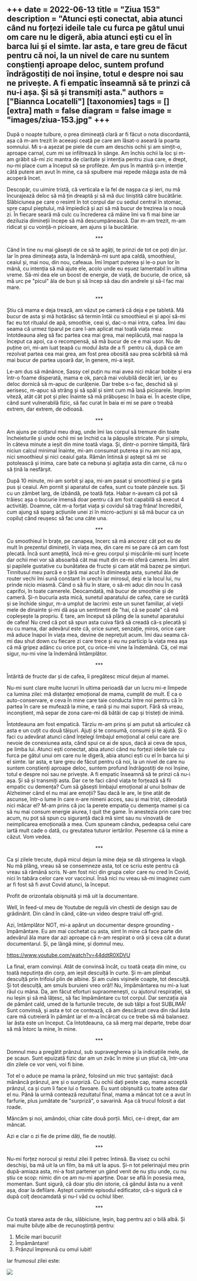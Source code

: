 
+++
date = 2022-06-13
title = "Ziua 153"
description = "Atunci ești conectat, abia atunci când nu forțezi ideile tale cu furca pe gâtul unui om care nu le digeră, abia atunci ești cu el în barca lui și el simte. Iar asta, e tare greu de făcut pentru că noi, la un nivel de care nu suntem conștienți aproape deloc, suntem profund îndrăgostiți de noi înșine, totul e despre noi sau ne privește. A fi empatic înseamnă să te prinzi că nu-i așa. Și să și transmiți asta."
authors = ["Biannca Locatelli"]
[taxonomies]
tags = []
[extra]
math = false
diagram = false
image = "images/ziua-153.jpg"
+++
---

După o noapte tulbure, o prea dimineață clară ar fi făcut o nota discordantă, așa că m-am trezit în aceeași ceață pe care am lăsat-o aseară la poarta somnului. Mi s-a așezat pe piele de cum am deschis ochii și am simțit-o, aproape carnal, cum mi se infiltrează în sânge. Am închis ochii la loc și m-am grăbit să-mi zic mantra de claritate și intenția pentru ziua care, e drept, nu-mi place cum a început să se profileze. Am pus în mantră și-n intenție câtă putere am avut în mine, ca să spulbere mai repede mâzga asta de mă acoperă încet.

Descopăr, cu uimire tristă, că verticala e la fel de nașpa ca și ieri, nu mă încurajează deloc să mă țin dreaptă și să mă duc liniștită către bucătărie. Slăbiciunea pe care o resimt în tot corpul dar cu sediul central în stomac, spre capul pieptului, mă împiedică și azi să mă bucur de trezirea la o nouă zi. În fiecare seară mă culc cu încrederea că mâine îmi va fi mai bine iar deziluzia dimineții începe să mă descumpănească. Dar m-am trezit, m-am ridicat și cu voință-n picioare, am ajuns și la bucătărie.

<p style="text-align: center;">***</p>

Când în tine nu mai găsești de ce să te agăți, te prinzi de tot ce poți din jur. Iar în prea dimineața asta, la îndemână-mi sunt apa caldă, smoothieul, ceaiul și, mai nou, din nou, cafeaua. Îmi împart puterea și le-o pun lor în mână, cu intenția să mă ajute ele, acolo unde eu eșuez lamentabil în ultima vreme. Să-mi dea ele un boost de energie, de viață, de bucurie, de orice, să mă urc pe "picul" ăla de bun și să încep să dau din andrele și să-l fac mai mare.

<p style="text-align: center;">***</p>

Știu că mama e deja trează, am văzut pe cameră că deja e pe tabletă. Mă bucur de asta și mă hotărăsc să termin întâi cu smoothieul ei și apoi să-mi fac eu tot ritualul de apă, smoothie, ceai și, dac-o mai intra, cafea. Îmi dau seama că urmez tiparul pe care l-am aplicat mai toată viața mea: întotdeauna aleg să fac partea cea mai grea, mai neplăcută, mai nașpa la început ca apoi, ca o recompensă, să mă bucur de ce e mai ușor. Nu de puține ori, mi-am luat țeapă cu modul ăsta de a fi  pentru că, după ce am rezolvat partea cea mai grea, am fost prea obosită sau prea scârbită să mă mai bucur de partea ușoară dar, în genere, mi-a ieșit.

Le-am dus să mănânce, Sassy cel puțin nu mai avea nici măcar bobițe și era într-o foame disperată, mama e ok, parcă mai volubilă decât ieri, iar eu deloc dornică să m-apuc de curățenie. Dar trebe s-o fac, deschid să și aerisesc, m-apuc să strâng și să spăl și simt cum mă lasă picioarele. Imprim viteză, atât cât pot și plec înainte să mă prăbușesc în baia ei. În aceste clipe, când sunt vulnerabilă fizic, să fac curat în baia ei mi se pare o treabă extrem, dar extrem, de odioasă.

<p style="text-align: center;">***</p>

Am ajuns pe colțarul meu drag, unde îmi las corpul să tremure din toate încheieturile și unde ochii mi se închid ca la păpușile stricate. Pur și simplu, în câteva minute a ieșit din mine toată vlaga. Și, dintr-o pornire tâmpită, fără niciun calcul minimal înainte, mi-am consumat puterea și nu am nici apa, nici smoothieul și nici ceaiul gata. Rămân întinsă și aștept să mi se potolească și inima, care bate ca nebuna și agitația asta din carne, că nu o să țină la nesfârșit.

După 10 minute, mi-am sorbit și apa, mi-am pasat și smoothieul și e gata pus și ceaiul. Am pornit și aparatul de cafea, sunt cu toate pânzele sus. Și cu un zâmbet larg, de izbândă, pe toată fața. Habar n-aveam că pot să trăiesc așa o bucurie imensă doar pentru că am fost capabilă să execut 4 activități. Doamne, cât m-a forțat viața și covidul să trag frâna! Incredibil, cum ajung să sparg acțiunile unei zi în micro-acțiuni și să mă bucur ca un copiluț când reușesc să fac una câte una.

<p style="text-align: center;">***</p>

Cu smoothieul în brațe, pe canapea, încerc să mă ancorez cât pot eu de mult în prezentul dimineții, în viața mea, din care mi se pare că am cam fost plecată. Încă sunt amețită, încă mi-e greu corpul și mișcările-mi sunt încete dar ochii mei vor să absoarbă cât mai mult din ce-mi oferă camera. Îmi alint și papilele gustative cu bunătatea de fructe și cam atât mă bazez pe simțuri. Tinnitusul meu parcă e o țâră mai acut în dimineața asta, sunetul ăla de router vechi îmi sună constant în urechi iar mirosul, deși e la locul lui, nu prinde nicio miasmă. Când o să fiu în stare, o să-mi aduc din nou în casă caprifoi, în toate camerele. Deocamdată, mă bucur de smoothie și de cameră. Și-n bucuria asta mică, sunetul aparatului de cafea, care se curăță și se închide singur, m-a umplut de lacrimi: este un sunet familiar, al vieții mele de dinainte și-mi dă așa un sentiment de "hai, că se poate" că mă copleșește la propriu. E tare, am început să plâng de la sunetul aparatului de cafea! Nu cred că pot să spun asta cuiva fără să creadă că-s plecată și eu cu mama, dar adevărul este că, orice sunet, senzație, miros, orice care mă aduce înapoi în viața mea, devine de neprețuit acum. Îmi dau seama că-mi dau shut down cu fiecare zi care trece și eu nu particip la viața mea așa că mă gripez adânc cu orice pot, cu orice-mi vine la îndemână. Că, cel mai sigur, nu-mi vine la îndemână întâmplător.

<p style="text-align: center;">***</p>

Întărită de fructe dar și de cafea, îi pregătesc micul dejun al mamei.

Nu-mi sunt clare multe lucruri în ultima perioadă dar un lucru mi-e limpede ca lumina zilei: mă distanțez emoțional de mama, cumplit de mult. E ca o auto-conservare, e ceva în mine care taie conducta între noi pentru că în partea în care se mufează la mine, e rană și nu mai suport. Fără să vreau, inconștient, mă separ de zona care-mi dă bătăi de cap și tristeți de inimă.

Întotdeauna am fost empatică. Târziu m-am prins și am putut să articulez că asta e un cuțit cu două tăișuri. Ajuți și te consumă, consumi și te ajută. Și o faci cu adevărat atunci când înțelegi limbajul emoțional al celui care are nevoie de conexiunea asta, când spui ce ai de spus, dacă ai ceva de spus, pe limba lui. Atunci ești conectat, abia atunci când nu forțezi ideile tale cu furca pe gâtul unui om care nu le digeră, abia atunci ești cu el în barca lui și el simte. Iar asta, e tare greu de făcut pentru că noi, la un nivel de care nu suntem conștienți aproape deloc, suntem profund îndrăgostiți de noi înșine, totul e despre noi sau ne privește. A fi empatic înseamnă să te prinzi că nu-i așa. Și să și transmiți asta. Dar ce te faci când viața te forțează să fii empatic cu demența? Cum să găsești limbajul emoțional al unui bolnav de Alzheimer când el nu mai are emoții? Sau dacă le are, le ține atât de ascunse, într-o lume în care n-are nimeni acces, sau și mai trist, câteodată nici măcar el? M-am prins că joc la perete empatia cu demența mamei și ca să nu mai consum energie aiurea, I quit the game. În anestezia prin care trec acum, nu pot să spun cu siguranță dacă mă simt sau nu vinovată de neimplicarea emoțională a mea. Cum spuneam cândva, pedeapsa celui care iartă mult cade o dată, cu greutatea tuturor iertărilor. Pesemne că la mine a căzut. Vom vedea.

<p style="text-align: center;">***</p>

Ca și zilele trecute, după micul dejun la mine deja se dă stingerea la vlagă. Nu mă plâng, vreau să se consemneze asta, tot ce scriu este pentru că vreau să rămână scris. N-am fost nici din grupa celor care nu cred în Covid, nici în tabăra celor care vor vaccinul. Însă nici nu vreau să-mi imaginez cum ar fi fost să fi avut Covid atunci, la început.

Profit de orizontala obișnuită și mă uit la documentare.

Well, în feed-ul meu de Youtube de regulă vin chestii de design sau de grădinărit. Din când în când, câte-un video despre traiul off-grid.

Azi, întâmplător NOT, mi-a apărut un documentar despre grounding - împământare. Eu am mai cochetat cu asta, simt în mine că face parte din adevărul ăla mare dar azi aproape că n-am respirat o oră și ceva cât a durat documentarul. Și, pe lângă mine, și domnul meu.

<a href="https://www.youtube.com/watch?v=44ddtR0XDVU" target="_blank">https://www.youtube.com/watch?v=44ddtR0XDVU</a>

La final, eram convinși. Atât de convinsă încât, cu toată ceața din mine, cu toată neputința din corp, am ieșit desculță în curte. Și m-am plimbat desculță prin trifoiul plin de albine. Și am cules vișinele coapte, tot desculță. Și tot desculță, am smuls buruieni vreo oră!! Nu, împământarea nu mi-a luat răul cu mâna. Da, am făcut eforturi supraomenești, cu ajutorul respirației, să nu leșin și să mă lățesc, să fac împământare cu tot corpul. Dar senzația aia de pământ cald, umed de la furtunile trecute, de sub tălpi a fost SUBLIMĂ! Sunt convinsă, și asta e tot ce contează, că am descărcat ceva din răul ăsta care mă cutreieră în pământ iar el m-a încărcat cu ce trebe să mă balansez. Iar ăsta este un început. Ca întotdeauna, ca să merg mai departe, trebe doar să mă întorc la mine, în mine.

<p style="text-align: center;">***</p>

Domnul meu a pregătit prânzul, sub supravegherea și la indicațiile mele, de pe scaun. Sunt epuizată fizic dar am un zvâc în mine și un știut că, într-una din zilele ce vor veni, voi fi bine.

Tot el o aduce pe mama la prânz, folosind un mic truc șantajist: dacă mănâncă prânzul, are și o surpriză. Cu ochii dați peste cap, mama acceptă prânzul, ca și cum îi face lui o favoare. Eu sunt obișnuită cu toate astea dar el nu. Până la urmă contează rezultatul final, mama a mâncat tot ce a avut în farfurie, plus jumătate de "surpriză", o savarină. Așa că trucul folosit a dat roade.

Măncăm și noi, amândoi, chiar câte două porții. Mici, ce-i drept, dar am mâncat.

Azi e clar o zi fie de prime dăți, fie de noutăți.

<p style="text-align: center;">***</p>

Nu-mi forțez norocul și restul zilei îl petrec întinsă. Ba visez cu ochii deschiși, ba mă uit la un film, ba mă uit la apus. Și-n tot pelerinajul meu prin după-amiaza asta, mi-a fost partener un gând venit de nu știu unde, cu nu știu ce scop: nimic din ce am nu-mi aparține. Doar se află în posesia mea, momentan. Sunt sigură, că doar știu din istorie, că gândul ăsta nu a venit așa, doar la defilare. Aștept cuminte episodul edificator, că-s sigură că e după colț deocamdată și nu-l văd cu ochiul liber.

<p style="text-align: center;">***</p>

Cu toată starea asta de rău, slăbiciune, leșin, bag pentru azi o bilă albă. Și mai multe biluțe albe de recunoștință pentru:
1. Micile mari bucurii!
2. Împământare!
3. Prânzul împreună cu omul iubit!

Iar frumosul zilei este:

<div class="flex justify-center">
  <img src="images/black-beauty.jpeg" />
</div>
